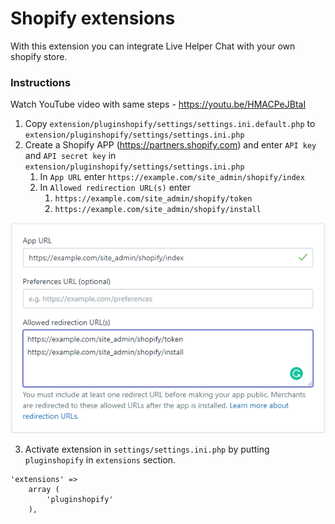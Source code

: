 Shopify extensions
==============

With this extension you can integrate Live Helper Chat with your own shopify store.

### Instructions

Watch YouTube video with same steps - https://youtu.be/HMACPeJBtaI

1. Copy `extension/pluginshopify/settings/settings.ini.default.php` to `extension/pluginshopify/settings/settings.ini.php`
2. Create a Shopify APP (https://partners.shopify.com) and enter `API key` and `API secret key` in `extension/pluginshopify/settings/settings.ini.php`
    1. In `App URL` enter `https://example.com/site_admin/shopify/index`
    2. In `Allowed redirection URL(s)` enter
        1. `https://example.com/site_admin/shopify/token`
        2. `https://example.com/site_admin/shopify/install`

![See image](https://raw.githubusercontent.com/LiveHelperChat/pluginshopify/main/doc/shopify.png)

3. Activate extension in `settings/settings.ini.php` by putting `pluginshopify` in `extensions` section.

```
'extensions' =>
    array (
        'pluginshopify'
    ),
```

